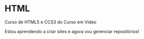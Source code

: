 # HTML
 Curso de HTML5 e CCS3 do Curso em Video

 Estou aprendendo a criar sites e agora vou gerenciar repositórios!
